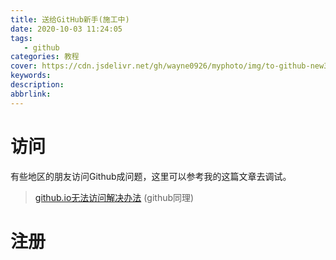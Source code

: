 ```yaml
---
title: 送给GitHub新手(施工中)
date: 2020-10-03 11:24:05
tags:
   - github
categories: 教程
cover: https://cdn.jsdelivr.net/gh/wayne0926/myphoto/img/to-github-new3.jpg
keywords:
description:
abbrlink:
---
```

# 访问
有些地区的朋友访问Github成问题，这里可以参考我的这篇文章去调试。
> [github.io无法访问解决办法](https://wr0926.ml/p/befe379d/)
> (github同理)

# 注册
